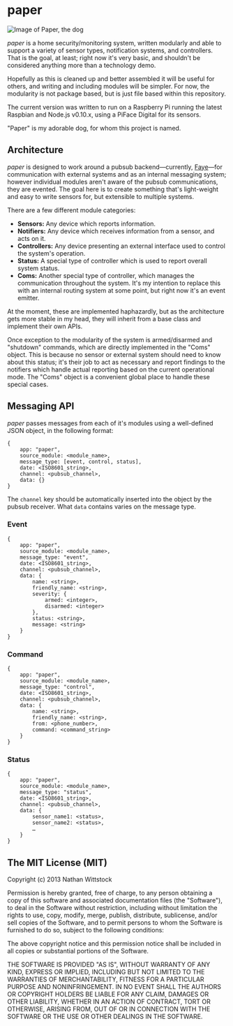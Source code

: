 paper
=====

![Image of Paper, the dog](https://raw.github.com/fardog/paper/master/docs/assets/images/paper.jpg "Paper, a dog.")

*paper* is a home security/monitoring system, written modularly and able to 
support a variety of sensor types, notification systems, and controllers. That 
is the goal, at least; right now it's very basic, and shouldn't be considered 
anything more than a technology demo.

Hopefully as this is cleaned up and better assembled it will be useful for 
others, and writing and including modules will be simpler. For now, the 
modularity is not package based, but is just file based within this repository.

The current version was written to run on a Raspberry Pi running the latest 
Raspbian and Node.js v0.10.x, using a PiFace Digital for its sensors.

"Paper" is my adorable dog, for whom this project is named.

Architecture
------------

*paper* is designed to work around a pubsub backend—currently, 
[Faye](https://npmjs.org/package/faye)—for communication with external systems 
and as an internal messaging system; however individual modules aren't aware of 
the pubsub communications, they are evented. The goal here is to create 
something that's light-weight and easy to write sensors for, but extensible to 
multiple systems.

There are a few different module categories:

- **Sensors:** Any device which reports information.
- **Notifiers:** Any device which receives information from a sensor, and acts
on it.
- **Controllers:** Any device presenting an external interface used to control 
the system's operation.
- **Status:** A special type of controller which is used to report overall 
system status.
- **Coms:** Another special type of controller, which manages the communication 
throughout the system. It's my intention to replace this with an internal 
routing system at some point, but right now it's an event emitter.

At the moment, these are implemented haphazardly, but as the architecture gets 
more stable in my head, they will inherit from a base class and implement their 
own APIs.

Once exception to the modularity of the system is armed/disarmed and "shutdown" 
commands, which are directly implemented in the "Coms" object. This is because 
no sensor or external system should need to know about this status; it's their 
job to act as necessary and report findings to the notifiers which handle 
actual reporting based on the current operational mode. The "Coms" object is a 
convenient global place to handle these special cases.

Messaging API
-------------

*paper* passes messages from each of it's modules using a well-defined JSON
object, in the following format:

```
{
    app: "paper",
    source_module: <module_name>,
    message_type: [event, control, status],
    date: <ISO8601_string>,
    channel: <pubsub_channel>,
    data: {}
}
```

The `channel` key should be automatically inserted into the object by the pubsub
receiver. What `data` contains varies on the message type.

### Event

```
{
    app: "paper",
    source_module: <module_name>,
    message_type: "event",
    date: <ISO8601_string>,
    channel: <pubsub_channel>,
    data: {
        name: <string>,
        friendly_name: <string>,
        severity: {
            armed: <integer>,
            disarmed: <integer>
        },
        status: <string>,
        message: <string>
    }
}
```

### Command

```
{
    app: "paper",
    source_module: <module_name>,
    message_type: "control",
    date: <ISO8601_string>,
    channel: <pubsub_channel>,
    data: {
        name: <string>,
        friendly_name: <string>,
        from: <phone_number>,
        command: <command_string>
    }
}
```

### Status

```
{
    app: "paper",
    source_module: <module_name>,
    message_type: "status",
    date: <ISO8601_string>,
    channel: <pubsub_channel>,
    data: {
        sensor_name1: <status>,
        sensor_name2: <status>,
        …
    }
}
```

The MIT License (MIT)
---------------------

Copyright (c) 2013 Nathan Wittstock

Permission is hereby granted, free of charge, to any person obtaining a copy of
this software and associated documentation files (the "Software"), to deal in
the Software without restriction, including without limitation the rights to
use, copy, modify, merge, publish, distribute, sublicense, and/or sell copies of
the Software, and to permit persons to whom the Software is furnished to do so,
subject to the following conditions:

The above copyright notice and this permission notice shall be included in all
copies or substantial portions of the Software.

THE SOFTWARE IS PROVIDED "AS IS", WITHOUT WARRANTY OF ANY KIND, EXPRESS OR
IMPLIED, INCLUDING BUT NOT LIMITED TO THE WARRANTIES OF MERCHANTABILITY, FITNESS
FOR A PARTICULAR PURPOSE AND NONINFRINGEMENT. IN NO EVENT SHALL THE AUTHORS OR
COPYRIGHT HOLDERS BE LIABLE FOR ANY CLAIM, DAMAGES OR OTHER LIABILITY, WHETHER
IN AN ACTION OF CONTRACT, TORT OR OTHERWISE, ARISING FROM, OUT OF OR IN
CONNECTION WITH THE SOFTWARE OR THE USE OR OTHER DEALINGS IN THE SOFTWARE.
